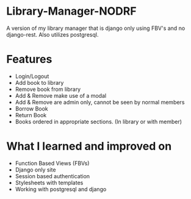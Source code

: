 # Library-Manager-NODRF
A version of my library manager that is django only using FBV's and no django-rest. Also utilizes postgresql.

# Features

- Login/Logout
- Add book to library
- Remove book from library
- Add & Remove make use of a modal
- Add & Remove are admin only, cannot be seen by normal members
- Borrow Book
- Return Book
- Books ordered in appropriate sections. (In library or with member)

# What I learned and improved on

- Function Based Views (FBVs)
- Django only site
- Session based authentication
- Stylesheets with templates
- Working with postgresql and django

